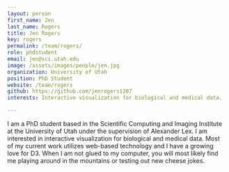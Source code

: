 ```yaml
---
layout: person
first_name: Jen
last_name: Rogers
title: Jen Rogers
key: rogers
permalink: /team/rogers/
role: phdstudent
email: jen@sci.utah.edu
image: /assets/images/people/jen.jpg
organization: University of Utah
position: PhD Student
website: /team/rogers
github: https://github.com/jenrogers1207
interests: Interactive visualization for biological and medical data.

---
```


I am a PhD student based in the Scientific Computing and Imaging Institute at the University of Utah under the supervision of Alexander Lex. I am interested in interactive visualization for biological and medical data. Most of  my current work utilizes web-based technology and I have a growing love for D3. When I am not glued to my computer, you will most likely find me playing around in the mountains or testing out new cheese jokes. 